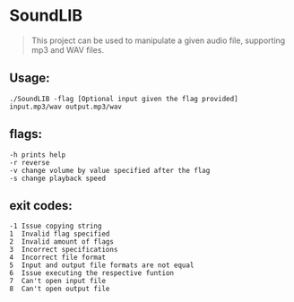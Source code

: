 
# SoundLIB

> This project can be used to manipulate a given audio file, supporting mp3 and WAV files.
 
## Usage:

`./SoundLIB -flag [Optional input given the flag provided] input.mp3/wav output.mp3/wav`

## flags:

    -h prints help
    -r reverse
    -v change volume by value specified after the flag
    -s change playback speed

## exit codes:  

    -1 Issue copying string
    1  Invalid flag specified
    2  Invalid amount of flags
    3  Incorrect specifications
    4  Incorrect file format
    5  Input and output file formats are not equal
    6  Issue executing the respective funtion
    7  Can't open input file
    8  Can't open output file